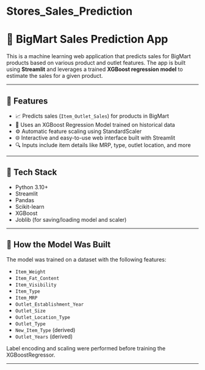 #  Stores_Sales_Prediction
# 🛒 BigMart Sales Prediction App

This is a machine learning web application that predicts sales for BigMart products based on various product and outlet features. The app is built using **Streamlit** and leverages a trained **XGBoost regression model** to estimate the sales for a given product.

---

## 📌 Features

- 📈 Predicts sales (`Item_Outlet_Sales`) for products in BigMart
- 🧠 Uses an XGBoost Regression Model trained on historical data
- ⚙️ Automatic feature scaling using StandardScaler
- 🌐 Interactive and easy-to-use web interface built with Streamlit
- 🔍 Inputs include item details like MRP, type, outlet location, and more

---

## 🚀 Tech Stack

- Python 3.10+
- Streamlit
- Pandas
- Scikit-learn
- XGBoost
- Joblib (for saving/loading model and scaler)

---

## 🧪 How the Model Was Built

The model was trained on a dataset with the following features:

- `Item_Weight`
- `Item_Fat_Content`
- `Item_Visibility`
- `Item_Type`
- `Item_MRP`
- `Outlet_Establishment_Year`
- `Outlet_Size`
- `Outlet_Location_Type`
- `Outlet_Type`
- `New_Item_Type` (derived)
- `Outlet_Years` (derived)

Label encoding and scaling were performed before training the XGBoostRegressor.

---
